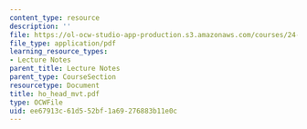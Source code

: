 ```yaml
---
content_type: resource
description: ''
file: https://ol-ocw-studio-app-production.s3.amazonaws.com/courses/24-951-introduction-to-syntax-fall-2003/ee67913c61d552bf1a69276883b11e0c_ho_head_mvt.pdf
file_type: application/pdf
learning_resource_types:
- Lecture Notes
parent_title: Lecture Notes
parent_type: CourseSection
resourcetype: Document
title: ho_head_mvt.pdf
type: OCWFile
uid: ee67913c-61d5-52bf-1a69-276883b11e0c
---
```

